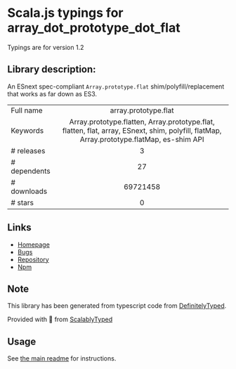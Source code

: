 
# Scala.js typings for array_dot_prototype_dot_flat

Typings are for version 1.2

## Library description:
An ESnext spec-compliant `Array.prototype.flat` shim/polyfill/replacement that works as far down as ES3.

|                    |                 |
| ------------------ | :-------------: |
| Full name          | array.prototype.flat |
| Keywords           | Array.prototype.flatten, Array.prototype.flat, flatten, flat, array, ESnext, shim, polyfill, flatMap, Array.prototype.flatMap, es-shim API |
| # releases         | 3 |
| # dependents       | 27 |
| # downloads        | 69721458 |
| # stars            | 0 |

## Links
- [Homepage](https://github.com/es-shims/Array.prototype.flat#readme)
- [Bugs](https://github.com/es-shims/Array.prototype.flat/issues)
- [Repository](https://github.com/es-shims/Array.prototype.flat)
- [Npm](https://www.npmjs.com/package/array.prototype.flat)
    


## Note
This library has been generated from typescript code from [DefinitelyTyped](https://definitelytyped.org).

Provided with :purple_heart: from [ScalablyTyped](https://github.com/oyvindberg/ScalablyTyped)

## Usage
See [the main readme](../../readme.md) for instructions.


